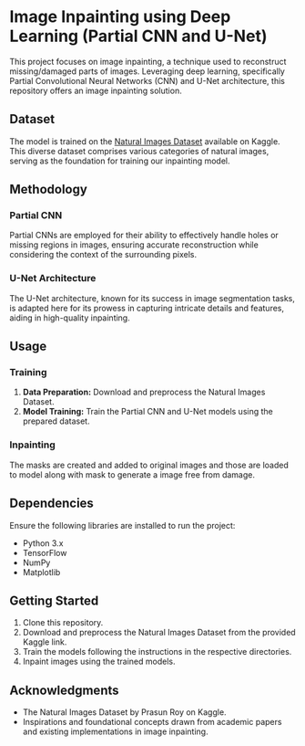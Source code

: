 
# Image Inpainting using Deep Learning (Partial CNN and U-Net)

This project focuses on image inpainting, a technique used to reconstruct missing/damaged parts of images. Leveraging deep learning, specifically Partial Convolutional Neural Networks (CNN) and U-Net architecture, this repository offers an image inpainting solution.

## Dataset
The model is trained on the [Natural Images Dataset](https://www.kaggle.com/datasets/prasunroy/natural-images) available on Kaggle. This diverse dataset comprises various categories of natural images, serving as the foundation for training our inpainting model.

## Methodology
### Partial CNN
Partial CNNs are employed for their ability to effectively handle holes or missing regions in images, ensuring accurate reconstruction while considering the context of the surrounding pixels.

### U-Net Architecture
The U-Net architecture, known for its success in image segmentation tasks, is adapted here for its prowess in capturing intricate details and features, aiding in high-quality inpainting.

## Usage
### Training
1. **Data Preparation:** Download and preprocess the Natural Images Dataset.
2. **Model Training:** Train the Partial CNN and U-Net models using the prepared dataset.

### Inpainting
The masks are created and added to original images and those are loaded to model along with mask to generate a image free from damage.

## Dependencies
Ensure the following libraries are installed to run the project:
- Python 3.x
- TensorFlow
- NumPy
- Matplotlib

## Getting Started
1. Clone this repository.
2. Download and preprocess the Natural Images Dataset from the provided Kaggle link.
3. Train the models following the instructions in the respective directories.
4. Inpaint images using the trained models.

## Acknowledgments
- The Natural Images Dataset by Prasun Roy on Kaggle.
- Inspirations and foundational concepts drawn from academic papers and existing implementations in image inpainting.

